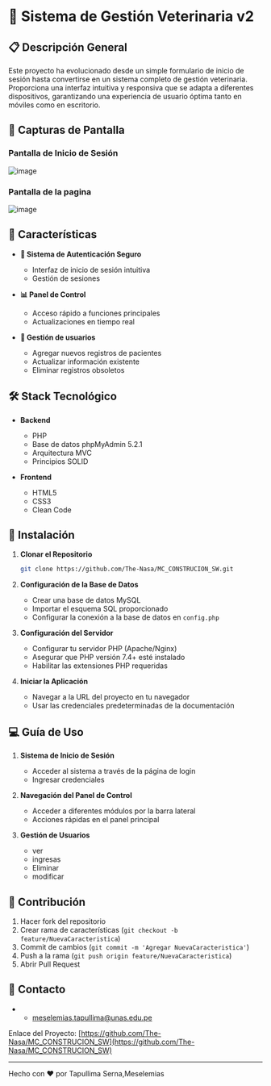 # 🏥 Sistema de Gestión Veterinaria v2


## 📋 Descripción General

Este proyecto ha evolucionado desde un simple formulario de inicio de sesión hasta convertirse en un sistema completo de gestión veterinaria. Proporciona una interfaz intuitiva y responsiva que se adapta a diferentes dispositivos, garantizando una experiencia de usuario óptima tanto en móviles como en escritorio.

## 🎨 Capturas de Pantalla

### Pantalla de Inicio de Sesión
![image](https://github.com/user-attachments/assets/a26bb454-bbf8-444e-aeb2-28cf58789bf1)
### Pantalla de la pagina
![image](https://github.com/user-attachments/assets/6940670b-2f22-4504-8f56-9aa4a2155ed3)

## 🌟 Características

- **🔐 Sistema de Autenticación Seguro**
  - Interfaz de inicio de sesión intuitiva
  - Gestión de sesiones

- **📊 Panel de Control**
  - Acceso rápido a funciones principales
  - Actualizaciones en tiempo real

- **💉 Gestión de usuarios**
  - Agregar nuevos registros de pacientes
  - Actualizar información existente
  - Eliminar registros obsoletos

## 🛠️ Stack Tecnológico

- **Backend**
  - PHP
  - Base de datos phpMyAdmin 5.2.1
  - Arquitectura MVC
  - Principios SOLID

- **Frontend**
  - HTML5
  - CSS3
  - Clean Code

## 🚀 Instalación

1. **Clonar el Repositorio**
   ```bash
   git clone https://github.com/The-Nasa/MC_CONSTRUCION_SW.git
   ```

2. **Configuración de la Base de Datos**
   - Crear una base de datos MySQL
   - Importar el esquema SQL proporcionado
   - Configurar la conexión a la base de datos en `config.php`

3. **Configuración del Servidor**
   - Configurar tu servidor PHP (Apache/Nginx)
   - Asegurar que PHP versión 7.4+ esté instalado
   - Habilitar las extensiones PHP requeridas

4. **Iniciar la Aplicación**
   - Navegar a la URL del proyecto en tu navegador
   - Usar las credenciales predeterminadas de la documentación

## 💻 Guía de Uso

1. **Sistema de Inicio de Sesión**
   - Acceder al sistema a través de la página de login
   - Ingresar credenciales

2. **Navegación del Panel de Control**
   - Acceder a diferentes módulos por la barra lateral
   - Acciones rápidas en el panel principal

3. **Gestión de Usuarios**
   - ver  
   - ingresas 
   - Eliminar
   - modificar


## 🤝 Contribución

1. Hacer fork del repositorio
2. Crear rama de características (`git checkout -b feature/NuevaCaracteristica`)
3. Commit de cambios (`git commit -m 'Agregar NuevaCaracteristica'`)
4. Push a la rama (`git push origin feature/NuevaCaracteristica`)
5. Abrir Pull Request

## 📧 Contacto

- - [meselemias.tapullima@unas.edu.pe](mailto:meselemias.tapullima@unas.edu.pe)

Enlace del Proyecto: [https://github.com/The-Nasa/MC_CONSTRUCION_SW](https://github.com/The-Nasa/MC_CONSTRUCION_SW)

---

Hecho con ❤️ por Tapullima Serna,Meselemias
